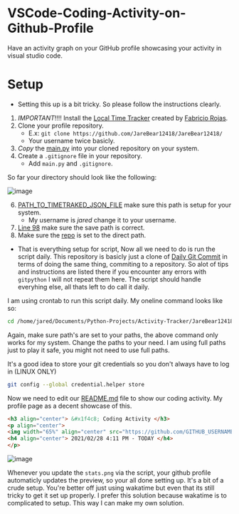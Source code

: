 # VSCode-Coding-Activity-on-Github-Profile

Have an activity graph on your GitHub profile showcasing your activity in visual studio code. 


# Setup

- Setting this up is a bit tricky. So please follow the instructions clearly. 
1. *IMPORTANT*!!!! Install the [Local Time Tracker](https://marketplace.visualstudio.com/items?itemName=FabricioRojas.localtimetracker) created by [Fabricio Rojas](https://github.com/FabricioRojas). 
2. Clone your profile repository.
    - E.x: `git clone https://github.com/JareBear12418/JareBear12418/`
    - Your username twice basicly.
3. *Copy* the [main.py](https://github.com/JareBear12418/VSCode-Coding-Activity-on-Github-Profile/blob/master/main.py) into your cloned repository on your system.
4.  Create a `.gitignore` file in your repository. 
    - Add `main.py` and `.gitignore`.

So far your directory should look like the following:

![image](https://user-images.githubusercontent.com/25397800/110263807-61009600-7f7d-11eb-9638-1a8eb4bbcc85.png)

6. [PATH_TO_TIMETRAKED_JSON_FILE](https://github.com/JareBear12418/VSCode-Coding-Activity-on-Github-Profile/blob/main/main.py#L11) make sure this path is setup for your system. 
    - My username is *jared* change it to your username.
7. [Line 98](https://github.com/JareBear12418/VSCode-Coding-Activity-on-Github-Profile/blob/main/main.py#L98) make sure the save path is correct.
8. Make sure the [repo](https://github.com/JareBear12418/VSCode-Coding-Activity-on-Github-Profile/blob/main/main.py#L106) is set to the direct path. 

- That is everything setup for script, Now all we need to do is run the script daily. This repository is basicly just a clone of [Daily Git Commit](https://github.com/JareBear12418/Daily-Git-Commit) in terms of doing the same thing, commiting to a repository. So alot of tips and instructions are listed there if you encounter any errors with `gitpython` I will not repeat them here. The script should handle everyhing else, all thats left to do call it daily.

I am using crontab to run this script daily. My oneline command looks like so:
```bash
cd /home/jared/Documents/Python-Projects/Activity-Tracker/JareBear12418/; /usr/bin/env /usr/local/bin/python3.8 /home/jared/Documents/Python-Projects/Activity-Tracker/JareBear12418/main.py
```
Again, make sure path's are set to your paths, the above command only works for my system. Change the paths to your need. I am using full paths just to play it safe, you might not need to use full paths.

It's a good idea to store your git credentials so you don't always have to log in (LINUX ONLY)
```bash
git config --global credential.helper store
```

Now we need to edit our [README.md](https://github.com/JareBear12418/JareBear12418/blob/main/README.md) file to show our coding activity. My profile page as a decent showcase of this.

```markdown
<h3 align="center"> &#x1f4c8; Coding Activity </h3>
<p align="center">
<img width="65%" align="center" src="https://github.com/GITHUB_USERNAME/GITHUB_USERNAME/blob/main/stats.png" alt="Activity" />
<h4 align="center"> 2021/02/28 4:11 PM - TODAY </h4>
</p>
```
![image](https://user-images.githubusercontent.com/25397800/110265757-edad5300-7f81-11eb-81ae-6c9063f24481.png)


Whenever you update the `stats.png` via the script, your github profile automaticly updates the preview, so your all done setting up. It's a bit of a crude setup. You're better off just using wakatime but even that its still tricky to get it set up properly. I prefer this solution because wakatime is to complicated to setup. This way I can make my own solution.
